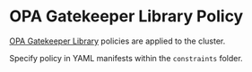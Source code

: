 # OPA Gatekeeper Library Policy

[OPA Gatekeeper Library](https://github.com/open-policy-agent/gatekeeper-library) policies are applied to the cluster.

Specify policy in YAML manifests within the `constraints` folder.
